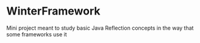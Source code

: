 # WinterFramework
Mini project meant to study basic Java Reflection concepts in the way that some frameworks use it
